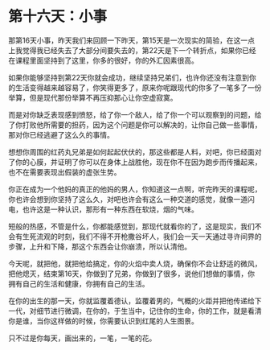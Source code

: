 # 第十六天：小事

那第16天小事，昨天我们来回顾一下昨天，第15天是一次现实的简验，在这一点上我觉得我已经失去了大部分间要失去的，第22天是下一个转折点，如果你已经在课程里面坚持到了这里，你多的很好，你的外汇因素很高。

如果你能够坚持到第22天你就会成功，继续坚持兄弟们，也许你还没有注意到你的生活变得越来越容易了，你笑得更多了，原来你呢跟现代的你多了一笔多了一份举算，但是现代那份举算不再压抑那心让你空虚寂寞。

而是对你缺乏表现感到愤怒，给了你一个敌人，给了你一个可以观察到的问题，给了你打败他所需要的担药，因为这个问题是你可以解决的，让你自己做一些事情，那对你已经逃避了这么久的事情。

想想你周围的红药丸兄弟是如何起起伏伏的，那这些都是人料，对吧，你已经面对了你的心膜，并证明了你可以在身体上战胜他，现在你不在因为跑步而传播起来，也不在需要表现出假装的虚张生势。

你正在成为一个他妈的真正的他妈的男人，你知道这一点啊，听完昨天的课程呢，你也许会想到你坚持了这么久，对吧也许会有这么一种交道的感觉，就像一道闪电，也许这是一种认识，那形有一种东西在软烧，烟的气味。

短般的热感，不管是什么，你都能感觉到，那现代就看你的了，这是现实，我们不会有生死流观的时刻，我们不得不开枪撒谷坏人，我们会一天一天通过寻许间界的步骤，上升和下降，那这个东西会让你崩溃，所以认清他。

今天呢，就把他，就把他给搞定，你的火焰中卖人烧，确保你不会让舒适的微风，把他熄灭，结束第16天，你做到了兄弟，你做到了很多，说他们想做的事情，你拥有自己的生活和健康，你拥有自己的生活。

在你的出生的那一天，你就监覆着德认，监覆着男的，气概的火距并把他传递给下一代，对细节进行微调，在你的，于生当中，记住你的生命，你的工作，就是看清你是谁，当你这样做的时候，你需要认识到红尾的人生图景。

只不过是你每天，画出来的，一笔，一笔的花。